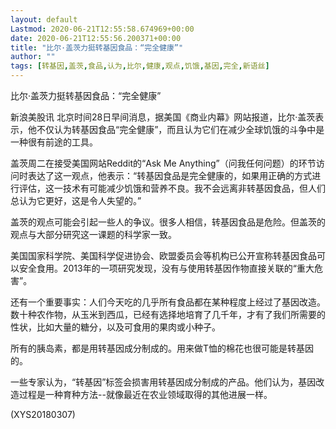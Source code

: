 ```yaml
---
layout: default
Lastmod: 2020-06-21T12:55:58.674969+00:00
date: 2020-06-21T12:55:56.200371+00:00
title: "比尔·盖茨力挺转基因食品：“完全健康”"
author: ""
tags: [转基因,盖茨,食品,认为,比尔,健康,观点,饥饿,基因,完全,新语丝]
---
```


比尔·盖茨力挺转基因食品：“完全健康”

新浪美股讯 北京时间28日早间消息，据美国《商业内幕》网站报道，比尔·盖茨表示，他不仅认为转基因食品“完全健康”，而且认为它们在减少全球饥饿的斗争中是一种很有前途的工具。

盖茨周二在接受美国网站Reddit的“Ask Me Anything”（问我任何问题）的环节访问时表达了这一观点，他表示：“转基因食品是完全健康的，如果用正确的方式进行评估，这一技术有可能减少饥饿和营养不良。我不会远离非转基因食品，但人们总认为它更好，这是令人失望的。”

盖茨的观点可能会引起一些人的争议。很多人相信，转基因食品是危险。但盖茨的观点与大部分研究这一课题的科学家一致。

美国国家科学院、美国科学促进协会、欧盟委员会等机构已公开宣称转基因食品可以安全食用。2013年的一项研究发现，没有与使用转基因作物直接关联的“重大危害”。

还有一个重要事实：人们今天吃的几乎所有食品都在某种程度上经过了基因改造。数十种农作物，从玉米到西瓜，已经有选择地培育了几千年，才有了我们所需要的性状，比如大量的糖分，以及可食用的果肉或小种子。

所有的胰岛素，都是用转基因成分制成的。用来做T恤的棉花也很可能是转基因的。

一些专家认为，“转基因”标签会损害用转基因成分制成的产品。他们认为，基因改造过程是一种育种方法--就像最近在农业领域取得的其他进展一样。

(XYS20180307)

